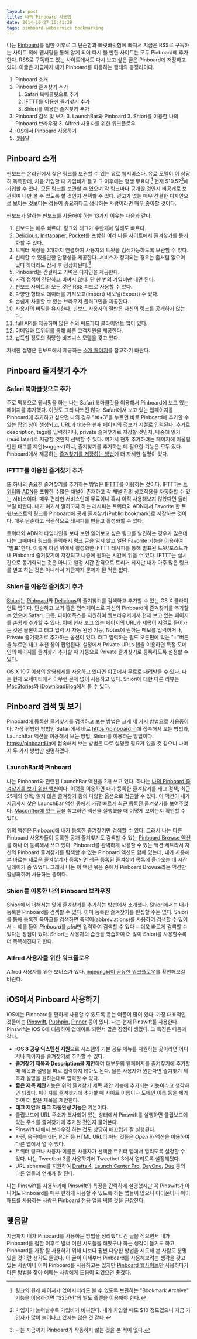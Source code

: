 ```yaml
---
layout: post
title: 나의 Pinboard 사용법
date: 2014-10-27 15:41:38
tags: pinboard webservice bookmarking
---
```



나는 [Pinboard][8451-002]를 접한 이후로 그 단순함과 빠릿빠릿함에 빠져서 지금은 RSS로 구독하는 사이트 외에 웹서핑을 통해 알게 되어 다시 볼 만한 사이트는 모두 Pinboard에 추가한다. RSS로 구독하고 있는 사이트에서도 다시 보고 싶은 글은 Pinboard에 저장하고 있다. 이글은 지금까지 내가 Pinboard를 이용하는 행태의 총정리이다.


1. Pinboard 소개
2. Pinboard 즐겨찾기 추가
	1. Safari 북마클릿으로 추가
	2. IFTTT를 이용한 즐겨찾기 추가
	3. Shiori를 이용한 즐겨찾기 추가
3. Pinboard 검색 및 보기
	3. LaunchBar와 Pinboard
	3. Shiori를 이용한 나의 Pinboard 브라우징
	3. Alfred 사용자를 위한 워크플로우
4. iOS에서 Pinboard 사용하기
5. 맺음말

## Pinboard 소개

핀보드는 온라인에서 찾은 링크를 보관할 수 있는 유료 웹서비스다. 유료 모델이 이 상당히 독특한데, 처음 가입할 때 가입비가 들고 그 이후에는 평생 무료다.[^1] 현재 $10.52[^2]에 가입할 수 있다. 모든 링크를 보관할 수 있으며 각 링크마다 공개할 것인지 비공개로 보관하여 나만 볼 수 있도록 할 것인지 선택할 수 있다. 광고가 없는 매우 간결한 디자인으로 보이는 것보다는 성능이 중요하다고 생각하는 사람이라면 매우 좋아할 것이다.

핀보드가 말하는 핀보드를 사용해야 하는 13가지 이유는 다음과 같다.

1. 핀보드는 매우 빠르다. 링크와 태그가 수만개에 달해도 빠르다.
2. [Delicious][3899-001], [Instapaper][3899-002], [Pocket][3899-003]를 포함한 여러 다른 사이트에서 즐겨찾기를 동기화할 수 있다.
3. 트위터 계정을 3개까지 연결하여 사용자의 트윗을 검색가능하도록 보관할 수 있다.
4. 신뢰할 수 있을만한 안정성을 제공한다. 서비스가 정지되는 경우는 좀처럼 없으며 있다 하더라도 잠시 후 정상화된다.[^3]
5. Pinboard는 간결하고 가벼운 디자인을 제공한다.
6. 가격 정책이 간단하고 비싸지 않다. 단 한 번의 가입비만 내면 된다.
7. 핀보드 사이트의 모든 것은 RSS 피드로 사용할 수 있다.
8. 다양한 형태로 데이터를 가져오고(Import) 내보낼(Export) 수 있다.
9. 손쉽게 사용할 수 있는 브라우저 플러그인을 제공한다.
10. 사용자의 비밀을 유지한다. 핀보드 사용자의 절반은 자신의 링크를 공개하지 않는다.
11. full API를 제공하며 많은 수의 써드파티 클라이언트 앱이 있다.
12. 이메일과 트위터를 통해 빠른 고객지원을 제공한다.
13. 납득할 정도의 적당한 비즈니스 모델을 갖고 있다.

자세한 설명은 핀보드에서 제공하는 [소개 페이지](https://pinboard.in/tour/ "Pinboard Site Tour — Better Online Bookmarking!")를 참고하기 바란다.

## Pinboard 즐겨찾기 추가

### Safari 북마클릿으로 추가

주로 맥북으로 웹서핑을 하는 나는 Safari 북마클릿을 이용해서 Pinboard에 보고 있는 페이지를 추가했다. 이것도 그리 나쁘진 않다. Safari에서 보고 있는 웹페이지를 Pinboard에 추가하고 싶으면 나의 경우 "⌘+3"을 누르면 바로 Pinboard에 추가할 수 있는 팝업 창이 생성되고, URL과 title은 현재 페이지의 정보가 저절로 입력된다. 추가로 description, tags를 입력하거나, private 즐겨찾기로 저장할 것인지, 나중에 읽기(read later)로 저장할 것인지 선택할 수 있다. 여기서 현재 추가하려는 페이지에 어울릴만한 태그를 제안(suggest)하니, 즐겨찾기를 추가하는 데 필요한 기능은 모두 있다. Pinboard에서 제공하는 [즐겨찾기를 저장하는 방법](https://pinboard.in/howto/#saving "Pinboard: howto page")에 더 자세한 설명이 있다.

### IFTTT를 이용한 즐겨찾기 추가

또 하나의 중요한 즐겨찾기를 추가하는 방법은 [IFTTT][8451-001]를 이용하는 것이다. IFTTT는 [트위터](http://twitter.com/)와 [ADN](http://app.net/)을 포함한 수많은 채널이 존재하고 각 채널 간의 상호작용을 자동화할 수 있는 서비스이다. 매우 편리한 서비스인데 무료이니 혹시 아직 사용해보지 않았다면 둘러보길 바란다. 내가 여기서 말하고자 하는 레시피는 트위터와 ADN에서 Favorite 한 트윗/포스트의 링크를 Pinboard에 공개 즐겨찾기(Public bookmark)로 저장하는 것이다. 매우 단순하고 직관적으로 레시피를 만들고 활성화할 수 있다.

 트위터와 ADN의 타임라인을 보다 보면 읽어보고 싶은 링크를 발견하는 경우가 많은데 나는 그때마다 링크를 클릭해서 링크 글을 읽지 않고 일단 Favorite 기능을 이용하여 "별표"한다. 이렇게 하면 위에서 활성화한 IFTTT 레시피를 통해 별표된 트윗/포스트가 내 Pinboard 즐겨찾기에 저장되고 나중에 원하는 시간에 읽을 수 있다. IFTTT는 실시간으로 동기화되는 것은 아니고 일정 시간 간격으로 트리거 되지만 내가 아주 많은 링크를 별표 하는 것은 아니라서 지금까지 문제가 된 적은 없다.

### Shiori를 이용한 즐겨찾기 추가

[Shiori](http://aki-null.net/shiori/ "Shiori - Pinboard and Delicious OS X client")는 [Pinboard][8451-002]와 [Delicious][8451-003]의 즐겨찾기를 검색하고 추가할 수 있는 OS X 클라이언트 앱이다. 단순하고 보기 좋은 인터페이스로 자신의 Pinboard에 즐겨찾기를 추가할 수 있으며 Safari, 크롬, 파이어폭스를 지원하여 웹브라우저에서 현재 보고 있는 페이지를 손쉽게 추가할 수 있다. 이때 현재 보고 있는 페이지의 URL과 제목이 저절로 들어가는 것은 물론이고 태그 입력 시 자동 완성 기능, Notes에 원하는 메모를 입력하거나, Private 즐겨찾기로 추가하는 옵션이 있다. 태그 입력하는 필드 오른편에 있는 "+"버튼을 누르면 태그 추천 창이 팝업된다. 설정에서 Private URLs 탭을 이용하면 특정 도메인의 페이지를 즐겨찾기 추가할 때 자동으로 Private 즐겨찾기로 등록하도록 설정할 수 있다.

 OS X 10.7 이상의 운영체제를 사용하고 있다면 [이곳](http://aki-null.net/shiori/release/Shiori_1.0.2.zip)에서 무료로 내려받을 수 있다. 나는 현재 요세미티에서 아무런 문제 없이 사용하고 있다. Shiori에 대한 다른 리뷰는 [MacStories](http://www.macstories.net/mac/shiori-free-pinboard-client-for-mac/ "Shiori, Free Pinboard Client for Mac – MacStories")와 [iDownloadBlog](http://www.idownloadblog.com/2013/11/30/shiori-my-favorite-pinboard-utility-for-the-mac/ "Shiori: my favorite Pinboard utility for the Mac")에서 볼 수 있다.

## Pinboard 검색 및 보기

Pinboard에 등록한 즐겨찾기를 검색하고 보는 방법은 크게 세 가지 방법으로 사용중이다. 가장 평범한 방법인 Safari에서 바로 <https://pinboard.in>에 접속해서 보는 방법과, LaunchBar 액션을 이용해서 보는 방법, Shiori를 이용하는 방법이다. <https://pinboard.in>에 접속해서 보는 방법은 따로 설명할 필요가 없을 것 같으니 나머지 두 가지 방법만 설명하겠다.

### LaunchBar와 Pinboard

나는 Pinboard와 관련된 LaunchBar 액션을 2개 쓰고 있다. 하나는 [나의 Pinboard 즐겨찾기를 보기 위한 액션](https://github.com/gillibrand/launchbar-pinboard "gillibrand/launchbar-pinboard")이다. 이것을 이용하면 내가 등록한 즐겨찾기를 태그 검색, 최근 25개의 항목, 읽지 않은 즐겨찾기 등의 다양한 옵션으로 접근할 수 있다. 이 액션이 내가 지금까지 찾은 LaunchBar 액션 중에서 가장 빠르게 최근 등록된 즐겨찾기를 보여주었다. [Macdrifter에 있는 글](http://www.macdrifter.com/2014/07/pinboard-actions-for-launchbar.html "Pinboard Actions for Launchbar")을 참고하면 액션을 실행했을 때 어떻게 보이는지 확인할 수 있다. 

 위의 액션은 Pinboard에 내가 등록한 즐겨찾기만 검색할 수 있다. 그래서 나는 다른 Pinboard 사용자들이 등록한 공개 즐겨찾기도 검색할 수 있는 [Pinboard Browse 액션](https://github.com/nbjahan/launchbar-pinboard/releases/tag/v1.0.2)을 하나 더 등록해서 쓰고 있다. Pinboard를 완벽하게 사용할 수 있는 액션 세트라서 자신의 Pinboard 즐겨찾기를 탐색할 수 있는 Pinboard 액션도 함께 있는데, 내가 사용해 본 바로는 새로운 즐겨찾기가 등록되면 최근 등록된 즐겨찾기 목록에 올라오는 데 시간 딜레이가 좀 있었다. 그래서 나는 이 액션 묶음 중에서 Pinboard Browse라는 액션만 활성화하여 사용하는 중이다.

### Shiori를 이용한 나의 Pinboard 브라우징

Shiori에서 대해서는 앞에 즐겨찾기를 추가하는 방법에서 소개했다. Shiori에서는 내가 등록한 Pinboard를 검색할 수 있다. 이미 등록한 즐겨찾기를 편집할 수는 없다. Shiori를 통해 등록한 북마크를 검색하면 축약어(abbreviations)를 사용하여 검색할 수 있어서 − 예를 들어 *Pinboard*를 *pbd*만 입력하여 검색할 수 있다 − 더욱 빠르게 검색할 수 있다는 장점이 있다. Shiori는 사용자의 습관을 학습하여 더 많이 Shiori를 사용할수록 더 똑똑해진다고 한다.

### Alfred 사용자를 위한 워크플로우
 
  Alfred 사용자를 위한 보너스가 있다. [jmjeong님이 공유한 워크플로우](http://www.alfredforum.com/topic/4426-alfred-pinboard-version-225-updated/ "alfred-pinboard version 2.25 (updated) - Share your Workflows - Alfred App Community Forum")를 확인해보길 바란다.
  
## iOS에서 Pinboard 사용하기

iOS에는 Pinboard를 편하게 사용할 수 있도록 돕는 어플이 많이 있다. 가장 대표적인 것들에는 [Pinswift](https://itunes.apple.com/kr/app/pinswift-fast-powerful-pinboard/id766741240?mt=8&uo=4), [Pushpin](https://itunes.apple.com/kr/app/pushpin-for-pinboard/id548052590?mt=8&uo=4), [Pinner][8451-004] 등이 있다. 나는 현재 Pinswift를 사용한다. Pinswift는 iOS 8에 대응하여 업데이트 되면서 많은 장점이 생겼다. 그 특징은 다음과 같다.

* **iOS 8 공유 익스텐션 지원**으로 시스템의 기본 공유 메뉴를 지원하는 곳이라면 어디서나 페이지를 즐겨찾기로 추가할 수 있다.
* **즐겨찾기 제목과 Description을 제안**하여 대부분의 웹페이지를 즐겨찾기에 추가할 때 제목과 설명을 따로 입력하지 않아도 된다. 물론 사용자가 원한다면 즐겨찾기 제목과 설명을 원하는대로 입력할 수 있다.
* **짧은 제목 제안**기능은 위의 즐겨찾기 제목 제안 기능에 추가되는 기능이라고 생각하면 되겠다. 페이지를 즐겨찾기에 추가할 때 사이트 이름이나 도메인 이름 등을 제거하여 더 짧은 제목을 제안한다.
* **태그 제안**과 **태그 자동완성 기능**은 기본이다.
* 클립보드에 URL 주소가 복사되어 있는 상태에서 Pinswift를 실행하면 클립보드에 있는 주소를 즐겨찾기에 추가할 것인지 물어본다.
* Pinswift 내에서 브라우징 하는 것도 상당히 매끄럽게 잘 실행된다.
* 사진, 움직이는 GIF, PDF 등 HTML URL이 아닌 것들은 *Open in* 액션을 이용하여 다른 앱에서 열 수 있다.
* 트위터 링크나 사용자 이름은 사용자가 선택한 트위터 앱에서 열리도록 설정할 수 있다. 나는 Tweetbot 3를 사용하기에 Tweetbot 3에서 열리도록 설정해뒀다.
* URL scheme를 지원하여 [Drafts 4][8451-005], [Launch Center Pro][8451-006], [DayOne][8451-007], [Due][8451-008] 등의 다른 앱들과 연계가 잘 된다.

나는 Pinswift를 사용하기에 Pinswift의 특징을 간략하게 설명했지만 꼭 Pinswift가 아니어도 Pinboard를 매우 편하게 사용할 수 있도록 하는 앱들이 많으니 아이폰이나 아이패드를 사용하는 사람은 Pinboard 전용 앱을 써볼 것을 권장한다.

## 맺음말

지금까지 내가 Pinboard를 사용하는 방법을 정리했다. 긴 글을 적으면서 내가 Pinboard를 접한 이후로 벌써 이런 시도들을 해봤구나 하는 생각이 들기도 하고 Pinboard를 가장 잘 사용하기 위해 나보다 훨씬 다양한 방법을 시도해 본 사람도 분명 있을 것이란 생각도 들었다. 이 글이 이제부터 Pinboard를 사용해보려는 생각을 갖고 있는 사람이나 이미 Pinboard를 사용하고는 있지만 [Pinboard 웹사이트](http://pinboard.in "Pinboard website")만 사용하다가 다른 방법을 찾아 헤메는 사람에게 도움이 되었으면 좋겠다.

[8451-001]: https://ifttt.com/
[8451-002]: https://pinboard.in/
[8451-003]: https://delicious.com/
[8451-004]: https://itunes.apple.com/kr/app/pinner-for-pinboard/id591613202?l=en&mt=8
[8451-005]: https://itunes.apple.com/kr/app/drafts-4-quickly-capture-notes/id905337691?l=en&mt=8
[8451-006]: https://itunes.apple.com/kr/app/launch-center-pro/id532016360?l=en&mt=8
[8451-007]: https://itunes.apple.com/kr/app/day-one-journal-notes-diary/id421706526?l=en&mt=8
[8451-008]: https://itunes.apple.com/kr/app/due-super-fast-reminders-reusable/id390017969?l=en&mt=8
[3899-001]: https://delicious.com/
[3899-002]: https://www.instapaper.com/
[3899-003]: https://getpocket.com/

[^1]: 링크의 원래 페이지가 없어지더라도 볼 수 있도록 보관하는 "Bookmark Archive" 기능을 이용하려면 "$25/년"의 별도 플랜을 이용해야 한다.

[^2]: 가입자가 늘어날수록 가입비가 비싸진다. 내가 가입할 때도 $10 정도였으니 지금 가입자가 많이 늘어나고 있지는 않은 것 같다.

[^3]: 나는 지금까지 Pinboard가 작동하지 않는 것을 본 적이 없다.